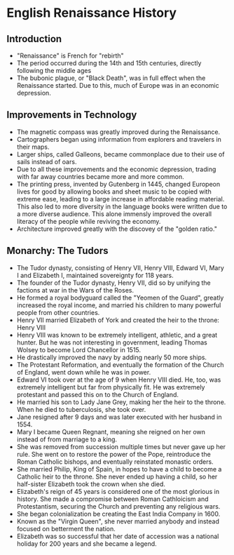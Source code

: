 # English Renaissance History

<i style="display:none">
TODO paste into word to spellcheck
Henry/Elizabeth are important
</i>

## Introduction
- "Renaissance" is French for "rebirth"
- The period occurred during the 14th and 15th centuries, directly following the middle ages
- The bubonic plague, or "Black Death", was in full effect when the Renaissance started. Due to this, much of Europe was in an economic depression.

## Improvements in Technology
- The magnetic compass was greatly improved during the Renaissance.
- Cartographers began using information from explorers and travelers in their maps.
- Larger ships, called Galleons, became commonplace due to their use of sails instead of oars.
- Due to all these improvements and the economic depression, trading with far away countries became more and more common.
- The printing press, invented by Gutenberg in 1445, changed Europeon lives for good by allowing books and sheet music to be copied with extreme ease, leading to a large increase in affordable reading material. This also led to more diversity in the language books were written due to a more diverse audience. This alone immensly improved the overall literacy of the people while reviving the economy.
- Architecture improved greatly with the discovey of the "golden ratio."

## Monarchy: The Tudors
- The Tudor dynasty, consisting of Henry VII, Henry VIII, Edward VI, Mary I and Elizabeth I, maintained sovereignty for 118 years.
- The founder of the Tudor dynasty, Henry VII, did so by unifying the factions at war in the Wars of the Roses.
- He formed a royal bodyguard called the "Yeomen of the Guard", greatly increased the royal income, and married his children to many powerful people from other countries.
- Henry VII married Elizabeth of York and created the heir to the throne: Henry VIII
- Henry VIII was known to be extremely intelligent, athletic, and a great hunter. But he was not interesting in government, leading Thomas Wolsey to become Lord Chancellor in 1515.
- He drastically improved the navy by adding nearly 50 more ships.
- The Protestant Reformation, and eventually the formation of the Church of England, went down while he was in power.
- Edward VI took over at the age of 9 when Henry VIII died. He, too, was extremely intelligent but far from physically fit. He was extremely protestant and passed this on to the Church of England.
- He married his son to Lady Jane Grey, making her the heir to the throne. When he died to tuberculosis, she took over.
- Jane resigned after 9 days and was later executed with her husband in 1554.
- Mary I became Queen Regnant, meaning she reigned on her own instead of from marriage to a king.
- She was removed from succession multiple times but never gave up her rule. She went on to restore the power of the Pope, reintroduce the Roman Catholic bishops, and eventually reinstated monastic orders.
- She married Philip, King of Spain, in hopes to have a child to become a Catholic heir to the throne. She never ended up having a child, so her half-sister Elizabeth took the crown when she died.
- Elizabeth's reign of 45 years is considered one of the most glorious in history. She made a compromise between Roman Cathloicism and Protestantism, securing the Church and preventing any religious wars.
- She began colonialization be creating the East India Company in 1600.
- Known as the "Virgin Queen", she never married anybody and instead focused on betterment the nation.
- Elizabeth was so successful that her date of accession was a national holiday for 200 years and she became a legend.